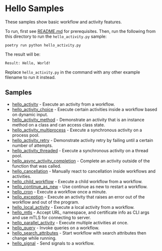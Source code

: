 # Hello Samples

These samples show basic workflow and activity features.

To run, first see [README.md](../README.md) for prerequisites. Then, run the following from this directory to run the
`hello_activity.py` sample:

    poetry run python hello_activity.py

The result will be:

    Result: Hello, World!

Replace `hello_activity.py` in the command with any other example filename to run it instead.

## Samples

<!-- Keep this list in alphabetical order and in sync on hello/README.md and root README.md -->
* [hello_activity](hello_activity.py) - Execute an activity from a workflow.
* [hello_activity_choice](hello_activity_choice.py) - Execute certain activities inside a workflow based on dynamic
  input.
* [hello_activity_method](hello_activity_method.py) - Demonstrate an activity that is an instance method on a
  class and can access class state.
* [hello_activity_multiprocess](hello_activity_multiprocess.py) - Execute a synchronous activity on a process pool.
* [hello_activity_retry](hello_activity_retry.py) - Demonstrate activity retry by failing until a certain number of
  attempts.
* [hello_activity_threaded](hello_activity_threaded.py) - Execute a synchronous activity on a thread pool.
* [hello_async_activity_completion](hello_async_activity_completion.py) - Complete an activity outside of the function
  that was called.
* [hello_cancellation](hello_cancellation.py) - Manually react to cancellation inside workflows and activities.
* [hello_child_workflow](hello_child_workflow.py) - Execute a child workflow from a workflow.
* [hello_continue_as_new](hello_continue_as_new.py) - Use continue as new to restart a workflow.
* [hello_cron](hello_cron.py) - Execute a workflow once a minute.
* [hello_exception](hello_exception.py) - Execute an activity that raises an error out of the workflow and out of the
  program.
* [hello_local_activity](hello_local_activity.py) - Execute a local activity from a workflow.
* [hello_mtls](hello_mtls.py) - Accept URL, namespace, and certificate info as CLI args and use mTLS for connecting to
  server.
* [hello_parallel_activity](hello_parallel_activity.py) - Execute multiple activities at once.
* [hello_query](hello_query.py) - Invoke queries on a workflow.
* [hello_search_attributes](hello_search_attributes.py) - Start workflow with search attributes then change while
  running.
* [hello_signal](hello_signal.py) - Send signals to a workflow.
